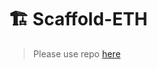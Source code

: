 # 🏗 Scaffold-ETH

> Please use repo [here](https://github.com/scaffold-eth/scaffold-eth-examples/tree/aave-ape)
